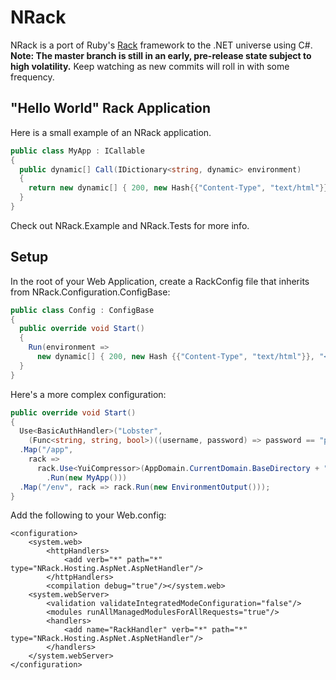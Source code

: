 NRack
=====
NRack is a port of Ruby's [Rack](http://rack.rubyforge.org/) framework to the .NET universe using C#.  **Note:  The master branch is still in an early, pre-release state subject to high volatility.**  Keep watching as new commits will roll in with some frequency.

"Hello World" Rack Application
-------------------
Here is a small example of an NRack application.

```c#
public class MyApp : ICallable
{
  public dynamic[] Call(IDictionary<string, dynamic> environment)
  {
    return new dynamic[] { 200, new Hash{{"Content-Type", "text/html"}}, "<h1>Hello, World!</h1>"};
  }
}
```

Check out NRack.Example and NRack.Tests for more info.

Setup
-----

In the root of your Web Application, create a RackConfig file that inherits from NRack.Configuration.ConfigBase:

```c#
public class Config : ConfigBase
{
  public override void Start()
  {
    Run(environment =>
      new dynamic[] { 200, new Hash {{"Content-Type", "text/html"}}, "<h1>Hello, World!</h1>" });
  }
}
```

Here's a more complex configuration:

```c#
public override void Start()
{
  Use<BasicAuthHandler>("Lobster",
    (Func<string, string, bool>)((username, password) => password == "p4ssw0rd!"))
  .Map("/app",
    rack =>
      rack.Use<YuiCompressor>(AppDomain.CurrentDomain.BaseDirectory + "Scripts\\")
        .Run(new MyApp()))
  .Map("/env", rack => rack.Run(new EnvironmentOutput()));
}
```

Add the following to your Web.config:

	<configuration>
		<system.web>
			<httpHandlers>
				<add verb="*" path="*" type="NRack.Hosting.AspNet.AspNetHandler"/>
			</httpHandlers>
			<compilation debug="true"/></system.web>
		<system.webServer>
			<validation validateIntegratedModeConfiguration="false"/>
			<modules runAllManagedModulesForAllRequests="true"/>
			<handlers>
				<add name="RackHandler" verb="*" path="*" type="NRack.Hosting.AspNet.AspNetHandler"/>
			</handlers>
		</system.webServer>
	</configuration>
